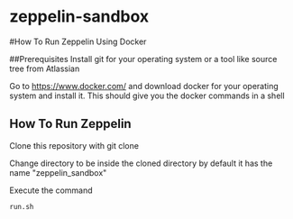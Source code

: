 # zeppelin-sandbox

#How To Run Zeppelin Using Docker

##Prerequisites
Install git for your operating system or a tool like source tree from Atlassian

Go to https://www.docker.com/ and download docker for your operating system and install it. This should give you the docker commands in a shell

## How To Run Zeppelin

Clone this repository with git clone

Change directory to be inside the cloned directory by default it has the name "zeppelin_sandbox"

Execute the command
~~~~
run.sh
~~~~

